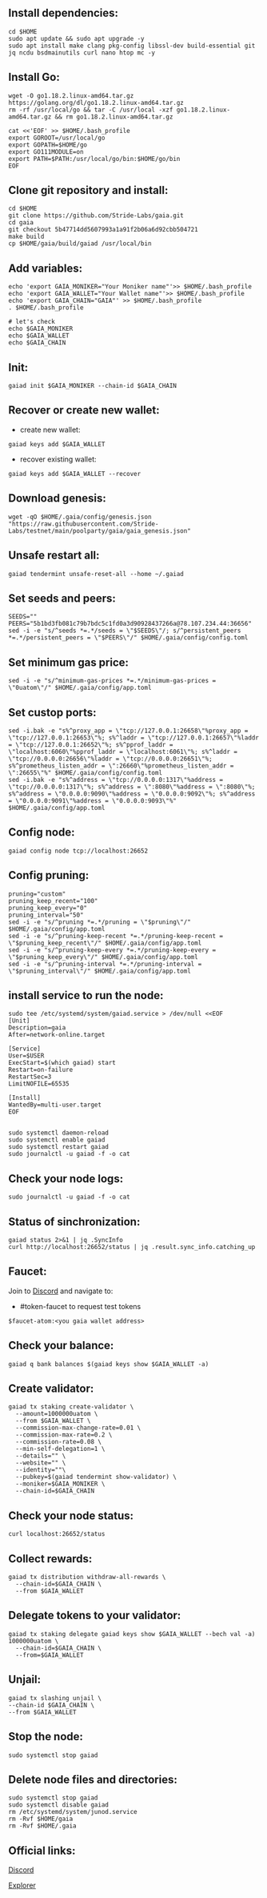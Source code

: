 ## Install dependencies:
```
cd $HOME
sudo apt update && sudo apt upgrade -y
sudo apt install make clang pkg-config libssl-dev build-essential git jq ncdu bsdmainutils curl nano htop mc -y
```

## Install Go:
```
wget -O go1.18.2.linux-amd64.tar.gz https://golang.org/dl/go1.18.2.linux-amd64.tar.gz
rm -rf /usr/local/go && tar -C /usr/local -xzf go1.18.2.linux-amd64.tar.gz && rm go1.18.2.linux-amd64.tar.gz

cat <<'EOF' >> $HOME/.bash_profile
export GOROOT=/usr/local/go
export GOPATH=$HOME/go
export GO111MODULE=on
export PATH=$PATH:/usr/local/go/bin:$HOME/go/bin
EOF
```

## Clone git repository and install:
```
cd $HOME
git clone https://github.com/Stride-Labs/gaia.git
cd gaia
git checkout 5b47714dd5607993a1a91f2b06a6d92cbb504721
make build
cp $HOME/gaia/build/gaiad /usr/local/bin
```

## Add variables:
```
echo 'export GAIA_MONIKER="Your Moniker name"'>> $HOME/.bash_profile
echo 'export GAIA_WALLET="Your Wallet name"'>> $HOME/.bash_profile
echo 'export GAIA_CHAIN="GAIA"' >> $HOME/.bash_profile
. $HOME/.bash_profile

# let's check
echo $GAIA_MONIKER
echo $GAIA_WALLET
echo $GAIA_CHAIN
```

## Init:
```
gaiad init $GAIA_MONIKER --chain-id $GAIA_CHAIN
```
## Recover or create new wallet:
* create new wallet:
```
gaiad keys add $GAIA_WALLET
```
* recover existing wallet:
```
gaiad keys add $GAIA_WALLET --recover
```
## Download genesis:
```
wget -qO $HOME/.gaia/config/genesis.json "https://raw.githubusercontent.com/Stride-Labs/testnet/main/poolparty/gaia/gaia_genesis.json"
```

## Unsafe restart all:
```
gaiad tendermint unsafe-reset-all --home ~/.gaiad
```

## Set seeds and peers:
```
SEEDS=""
PEERS="5b1bd3fb081c79b7bdc5c1fd0a3d90928437266a@78.107.234.44:36656"
sed -i -e "s/^seeds *=.*/seeds = \"$SEEDS\"/; s/^persistent_peers *=.*/persistent_peers = \"$PEERS\"/" $HOME/.gaia/config/config.toml
```
## Set minimum gas price:
```
sed -i -e "s/^minimum-gas-prices *=.*/minimum-gas-prices = \"0uatom\"/" $HOME/.gaia/config/app.toml
```
## Set custop ports:
```
sed -i.bak -e "s%^proxy_app = \"tcp://127.0.0.1:26658\"%proxy_app = \"tcp://127.0.0.1:26653\"%; s%^laddr = \"tcp://127.0.0.1:26657\"%laddr = \"tcp://127.0.0.1:26652\"%; s%^pprof_laddr = \"localhost:6060\"%pprof_laddr = \"localhost:6061\"%; s%^laddr = \"tcp://0.0.0.0:26656\"%laddr = \"tcp://0.0.0.0:26651\"%; s%^prometheus_listen_addr = \":26660\"%prometheus_listen_addr = \":26655\"%" $HOME/.gaia/config/config.toml
sed -i.bak -e "s%^address = \"tcp://0.0.0.0:1317\"%address = \"tcp://0.0.0.0:1317\"%; s%^address = \":8080\"%address = \":8080\"%; s%^address = \"0.0.0.0:9090\"%address = \"0.0.0.0:9092\"%; s%^address = \"0.0.0.0:9091\"%address = \"0.0.0.0:9093\"%" $HOME/.gaia/config/app.toml
```
## Config node:
```
gaiad config node tcp://localhost:26652
```

## Config pruning:
```
pruning="custom"
pruning_keep_recent="100"
pruning_keep_every="0"
pruning_interval="50"
sed -i -e "s/^pruning *=.*/pruning = \"$pruning\"/" $HOME/.gaia/config/app.toml
sed -i -e "s/^pruning-keep-recent *=.*/pruning-keep-recent = \"$pruning_keep_recent\"/" $HOME/.gaia/config/app.toml
sed -i -e "s/^pruning-keep-every *=.*/pruning-keep-every = \"$pruning_keep_every\"/" $HOME/.gaia/config/app.toml
sed -i -e "s/^pruning-interval *=.*/pruning-interval = \"$pruning_interval\"/" $HOME/.gaia/config/app.toml
```
## install service to run the node:
```
sudo tee /etc/systemd/system/gaiad.service > /dev/null <<EOF
[Unit]
Description=gaia
After=network-online.target

[Service]
User=$USER
ExecStart=$(which gaiad) start
Restart=on-failure
RestartSec=3
LimitNOFILE=65535

[Install]
WantedBy=multi-user.target
EOF


sudo systemctl daemon-reload
sudo systemctl enable gaiad
sudo systemctl restart gaiad
sudo journalctl -u gaiad -f -o cat
```
## Check your node logs:
```
sudo journalctl -u gaiad -f -o cat
```
## Status of sinchronization:
```
gaiad status 2>&1 | jq .SyncInfo
curl http://localhost:26652/status | jq .result.sync_info.catching_up
```
## Faucet:
Join to [Discord](http://stride.zone/discord) and navigate to:

* #token-faucet to request test tokens
```
$faucet-atom:<you gaia wallet address>
```

## Check your balance:
```
gaiad q bank balances $(gaiad keys show $GAIA_WALLET -a)
```
## Create validator:
```
gaiad tx staking create-validator \
  --amount=1000000uatom \
  --from $GAIA_WALLET \
  --commission-max-change-rate=0.01 \
  --commission-max-rate=0.2 \
  --commission-rate=0.08 \
  --min-self-delegation=1 \
  --details="" \
  --website="" \
  --identity=""\
  --pubkey=$(gaiad tendermint show-validator) \
  --moniker=$GAIA_MONIKER \
  --chain-id=$GAIA_CHAIN
```
## Check your node status:
```
curl localhost:26652/status
```
## Collect rewards:
```
gaiad tx distribution withdraw-all-rewards \
  --chain-id=$GAIA_CHAIN \
  --from $GAIA_WALLET
```

## Delegate tokens to your validator:
```
gaiad tx staking delegate gaiad keys show $GAIA_WALLET --bech val -a) 1000000uatom \
  --chain-id=$GAIA_CHAIN \
  --from=$GAIA_WALLET
```
## Unjail:
```
gaiad tx slashing unjail \
--chain-id $GAIA_CHAIN \ 
--from $GAIA_WALLET
```

## Stop the node:
```
sudo systemctl stop gaiad
```
## Delete node files and directories:
```
sudo systemctl stop gaiad
sudo systemctl disable gaiad
rm /etc/systemd/system/junod.service
rm -Rvf $HOME/gaia
rm -Rvf $HOME/.gaia
```
## Official links:

[Discord](http://stride.zone/discord)

[Explorer](https://poolparty.stride.zone/GAIA/staking)
